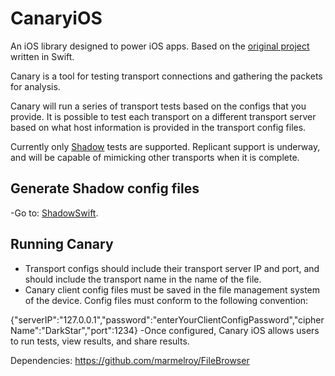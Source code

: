 # CanaryiOS

An iOS library designed to power iOS apps. Based on the [original project](https://github.com/OperatorFoundation/CanaryLibrary.git) written in Swift.

Canary is a tool for testing transport connections and gathering the packets for analysis.

Canary will run a series of transport tests based on the configs that you provide. It is possible to test each transport on a different transport server based on what host information is provided in the transport config files.

Currently only [Shadow](https://github.com/OperatorFoundation/ShapeshifterAndroidKotlin.git) tests are supported. Replicant support is underway, and will be capable of mimicking other transports when it is complete.

## Generate Shadow config files
-Go to: [ShadowSwift](https://github.com/OperatorFoundation/ShadowSwift.git).

## Running Canary
- Transport configs should include their transport server IP and port, and should include the transport name in the name of the file.
- Canary client config files must be saved in the file management system of the device. Config files must conform to the following convention:

{"serverIP":"127.0.0.1","password":"enterYourClientConfigPassword","cipherName":"DarkStar","port":1234}
-Once configured, Canary iOS allows users to run tests, view results, and share results.

Dependencies:
https://github.com/marmelroy/FileBrowser
